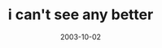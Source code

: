 ---
layout: base.njk
title : 'i can&#39;t see any better' 
view_title : 'i can&#39;t see any better' 
year : '2003' 
date : '2003-10-02' 
img_file : '/drawing/icantseeanybetter.png' 
html_file : 'icantseeanybetter' 
next_html : 'happyvalentinesday.html' 
year_order : '141' 
permalink : "title/{{html_file}}.html"
---